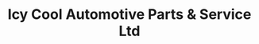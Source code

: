 ---
title: "Icy Cool Automotive Parts & Service Ltd"
url: /vancouver/icy-cool-automotive-parts-und-service-ltd/
shop: Autowerkstatt
---